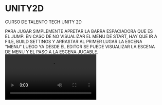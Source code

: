 # UNITY2D
CURSO DE TALENTO TECH UNITY 2D

PARA JUGAR SIMPLEMENTE APRETAR LA BARRA ESPACIADORA QUE ES EL JUMP.
EN CASO DE NO VISUALIZAR EL MENU DE START, HAY QUE IR A FILE, BUILD SETTINGS Y ARRASTAR AL PRIMER LUGAR LA ESCENA "MENU"
LUEGO YA DESDE EL EDITOR SE PUEDE VISUALIZAR LA ESCENA DE MENU Y EL PASO A LA ESCENA JUGABLE.
![video.mp4](https://github.com/xDARBx/UNITY2D/blob/main/video.mp4)
